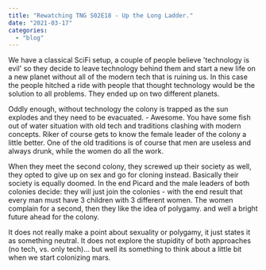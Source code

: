 ```yaml
---
title: "Rewatching TNG S02E18 - Up the Long Ladder."
date: "2021-03-17"
categories: 
  - "blog"
---
```


We have a classical SciFi setup, a couple of people believe 'technology is evil' so they decide to leave technology behind them and start a new life on a new planet without all of the modern tech that is ruining us. In this case the people hitched a ride with people that thought technology would be the solution to all problems. They ended up on two different planets.

Oddly enough, without technology the colony is trapped as the sun explodes and they need to be evacuated. - Awesome. You have some fish out of water situation with old tech and traditions clashing with modern concepts. Riker of course gets to know the female leader of the colony a little better. One of the old traditions is of course that men are useless and always drunk, while the women do all the work.

When they meet the second colony, they screwed up their society as well, they opted to give up on sex and go for cloning instead. Basically their society is equally doomed. In the end Picard and the male leaders of both colonies decide: they will just join the colonies - with the end result that every man must have 3 children with 3 different women. The women complain for a second, then they like the idea of polygamy. and well a bright future ahead for the colony.

It does not really make a point about sexuality or polygamy, it just states it as something neutral. It does not explore the stupidity of both approaches (no tech, vs. only tech)... but well its something to think about a little bit when we start colonizing mars.
